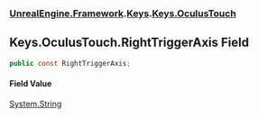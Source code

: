### [UnrealEngine.Framework](./UnrealEngine-Framework.md 'UnrealEngine.Framework').[Keys](./Keys.md 'UnrealEngine.Framework.Keys').[Keys.OculusTouch](./Keys-OculusTouch.md 'UnrealEngine.Framework.Keys.OculusTouch')
## Keys.OculusTouch.RightTriggerAxis Field
  
```csharp
public const RightTriggerAxis;
```
#### Field Value
[System.String](https://docs.microsoft.com/en-us/dotnet/api/System.String 'System.String')  

